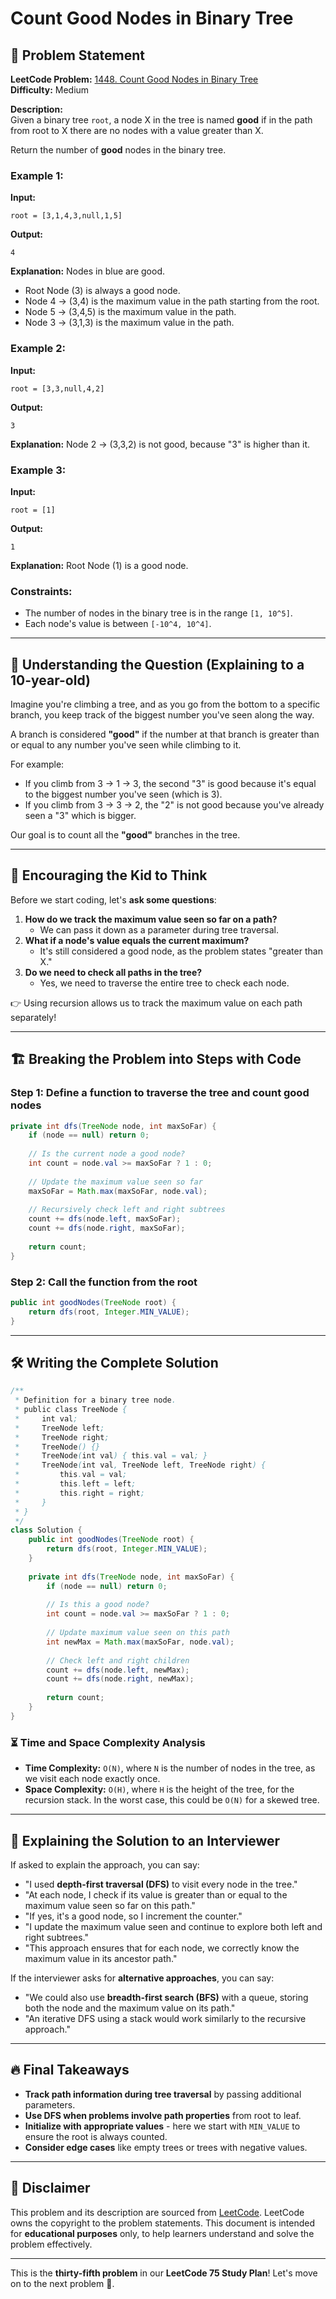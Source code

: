 # Count Good Nodes in Binary Tree

## 📌 Problem Statement

**LeetCode Problem:** [1448. Count Good Nodes in Binary Tree](https://leetcode.com/problems/count-good-nodes-in-binary-tree/)  
**Difficulty:** Medium  

**Description:**  
Given a binary tree `root`, a node X in the tree is named **good** if in the path from root to X there are no nodes with a value greater than X.

Return the number of **good** nodes in the binary tree.

### **Example 1:**
**Input:** 
```
root = [3,1,4,3,null,1,5]
```
**Output:** 
```
4
```
**Explanation:** Nodes in blue are good.
- Root Node (3) is always a good node.
- Node 4 -> (3,4) is the maximum value in the path starting from the root.
- Node 5 -> (3,4,5) is the maximum value in the path.
- Node 3 -> (3,1,3) is the maximum value in the path.

### **Example 2:**
**Input:** 
```
root = [3,3,null,4,2]
```
**Output:** 
```
3
```
**Explanation:** Node 2 -> (3,3,2) is not good, because "3" is higher than it.

### **Example 3:**
**Input:** 
```
root = [1]
```
**Output:** 
```
1
```
**Explanation:** Root Node (1) is a good node.

### **Constraints:**
- The number of nodes in the binary tree is in the range `[1, 10^5]`.
- Each node's value is between `[-10^4, 10^4]`.

---

## 📌 Understanding the Question (Explaining to a 10-year-old)

Imagine you're climbing a tree, and as you go from the bottom to a specific branch, you keep track of the biggest number you've seen along the way.

A branch is considered **"good"** if the number at that branch is greater than or equal to any number you've seen while climbing to it.

For example:
- If you climb from 3 → 1 → 3, the second "3" is good because it's equal to the biggest number you've seen (which is 3).
- If you climb from 3 → 3 → 2, the "2" is not good because you've already seen a "3" which is bigger.

Our goal is to count all the **"good"** branches in the tree.

---

## 🧠 Encouraging the Kid to Think

Before we start coding, let's **ask some questions**:
1. **How do we track the maximum value seen so far on a path?**
   - We can pass it down as a parameter during tree traversal.
2. **What if a node's value equals the current maximum?**
   - It's still considered a good node, as the problem states "greater than X."
3. **Do we need to check all paths in the tree?**
   - Yes, we need to traverse the entire tree to check each node.

👉 Using recursion allows us to track the maximum value on each path separately!

---

## 🏗️ Breaking the Problem into Steps with Code

### Step 1: Define a function to traverse the tree and count good nodes
```java
private int dfs(TreeNode node, int maxSoFar) {
    if (node == null) return 0;
    
    // Is the current node a good node?
    int count = node.val >= maxSoFar ? 1 : 0;
    
    // Update the maximum value seen so far
    maxSoFar = Math.max(maxSoFar, node.val);
    
    // Recursively check left and right subtrees
    count += dfs(node.left, maxSoFar);
    count += dfs(node.right, maxSoFar);
    
    return count;
}
```

### Step 2: Call the function from the root
```java
public int goodNodes(TreeNode root) {
    return dfs(root, Integer.MIN_VALUE);
}
```

---

## 🛠️ Writing the Complete Solution

```java
/**
 * Definition for a binary tree node.
 * public class TreeNode {
 *     int val;
 *     TreeNode left;
 *     TreeNode right;
 *     TreeNode() {}
 *     TreeNode(int val) { this.val = val; }
 *     TreeNode(int val, TreeNode left, TreeNode right) {
 *         this.val = val;
 *         this.left = left;
 *         this.right = right;
 *     }
 * }
 */
class Solution {
    public int goodNodes(TreeNode root) {
        return dfs(root, Integer.MIN_VALUE);
    }
    
    private int dfs(TreeNode node, int maxSoFar) {
        if (node == null) return 0;
        
        // Is this a good node?
        int count = node.val >= maxSoFar ? 1 : 0;
        
        // Update maximum value seen on this path
        int newMax = Math.max(maxSoFar, node.val);
        
        // Check left and right children
        count += dfs(node.left, newMax);
        count += dfs(node.right, newMax);
        
        return count;
    }
}
```

### ⏳ Time and Space Complexity Analysis
- **Time Complexity:** `O(N)`, where `N` is the number of nodes in the tree, as we visit each node exactly once.
- **Space Complexity:** `O(H)`, where `H` is the height of the tree, for the recursion stack. In the worst case, this could be `O(N)` for a skewed tree.

---

## 📢 Explaining the Solution to an Interviewer
If asked to explain the approach, you can say:
- "I used **depth-first traversal (DFS)** to visit every node in the tree."
- "At each node, I check if its value is greater than or equal to the maximum value seen so far on this path."
- "If yes, it's a good node, so I increment the counter."
- "I update the maximum value seen and continue to explore both left and right subtrees."
- "This approach ensures that for each node, we correctly know the maximum value in its ancestor path."

If the interviewer asks for **alternative approaches**, you can say:
- "We could also use **breadth-first search (BFS)** with a queue, storing both the node and the maximum value on its path."
- "An iterative DFS using a stack would work similarly to the recursive approach."

---

## 🔥 Final Takeaways
- **Track path information during tree traversal** by passing additional parameters.
- **Use DFS when problems involve path properties** from root to leaf.
- **Initialize with appropriate values** - here we start with `MIN_VALUE` to ensure the root is always counted.
- **Consider edge cases** like empty trees or trees with negative values.

---

## 📜 Disclaimer
This problem and its description are sourced from [LeetCode](https://leetcode.com/problems/count-good-nodes-in-binary-tree/). LeetCode owns the copyright to the problem statements. This document is intended for **educational purposes** only, to help learners understand and solve the problem effectively.

---

This is the **thirty-fifth problem** in our **LeetCode 75 Study Plan**! Let's move on to the next problem 🚀.